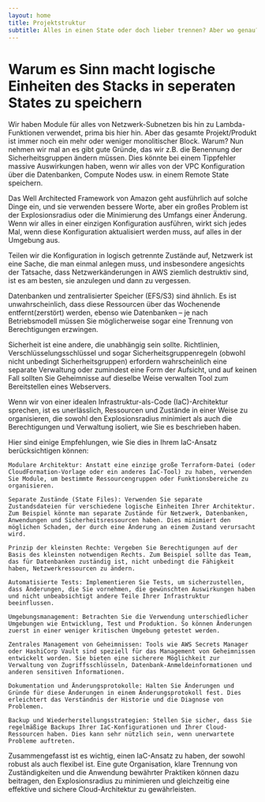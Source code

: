 ```yaml
---
layout: home
title: Projektstruktur
subtitle: Alles in einen State oder doch lieber trennen? Aber wo genau?
---
```


# Warum es Sinn macht logische Einheiten des Stacks in seperaten States zu speichern

Wir haben Module für alles von Netzwerk-Subnetzen bis hin zu Lambda-Funktionen verwendet, prima bis hier hin. Aber das gesamte Projekt/Produkt ist immer noch ein mehr oder weniger monolitischer Block. Warum? Nun nehmen wir mal an es gibt gute Gründe, das wir z.B. die Benennung der Sicherheitsgruppen ändern müssen. Dies könnte bei einem Tippfehler massive Auswirkungen haben, wenn wir alles von der VPC Konfiguration über die Datenbanken, Compute Nodes usw. in einem Remote State speichern.

Das Well Architected Framework von Amazon geht ausführlich auf solche Dinge ein, und sie verwenden bessere Worte, aber ein großes Problem ist der Explosionsradius oder die Minimierung des Umfangs einer Änderung. Wenn wir alles in einer einzigen Konfiguration ausführen, wirkt sich jedes Mal, wenn diese Konfiguration aktualisiert werden muss, auf alles in der Umgebung aus.

Teilen wir die Konfiguration in logisch getrennte Zustände auf, Netzwerk ist eine Sache, die man einmal anlegen muss, und insbesondere angesichts der Tatsache, dass Netzwerkänderungen in AWS ziemlich destruktiv sind, ist es am besten, sie anzulegen und dann zu vergessen.

Datenbanken und zentralisierter Speicher (EFS/S3) sind ähnlich. Es ist unwahrscheinlich, dass diese Ressourcen über das Wochenende entfernt(zerstört) werden, ebenso wie Datenbanken – je nach Betriebsmodell müssen Sie möglicherweise sogar eine Trennung von Berechtigungen erzwingen.





Sicherheit ist eine andere, die unabhängig sein sollte. Richtlinien, Verschlüsselungsschlüssel und sogar Sicherheitsgruppenregeln (obwohl nicht unbedingt Sicherheitsgruppen) erfordern wahrscheinlich eine separate Verwaltung oder zumindest eine Form der Aufsicht, und auf keinen Fall sollten Sie Geheimnisse auf dieselbe Weise verwalten Tool zum Bereitstellen eines Webservers.


Wenn wir von einer idealen Infrastruktur-als-Code (IaC)-Architektur sprechen, ist es unerlässlich, Ressourcen und Zustände in einer Weise zu organisieren, die sowohl den Explosionsradius minimiert als auch die Berechtigungen und Verwaltung isoliert, wie Sie es beschrieben haben.

Hier sind einige Empfehlungen, wie Sie dies in Ihrem IaC-Ansatz berücksichtigen können:

    Modulare Architektur: Anstatt eine einzige große Terraform-Datei (oder CloudFormation-Vorlage oder ein anderes IaC-Tool) zu haben, verwenden Sie Module, um bestimmte Ressourcengruppen oder Funktionsbereiche zu organisieren.

    Separate Zustände (State Files): Verwenden Sie separate Zustandsdateien für verschiedene logische Einheiten Ihrer Architektur. Zum Beispiel könnte man separate Zustände für Netzwerk, Datenbanken, Anwendungen und Sicherheitsressourcen haben. Dies minimiert den möglichen Schaden, der durch eine Änderung an einem Zustand verursacht wird.

    Prinzip der kleinsten Rechte: Vergeben Sie Berechtigungen auf der Basis des kleinsten notwendigen Rechts. Zum Beispiel sollte das Team, das für Datenbanken zuständig ist, nicht unbedingt die Fähigkeit haben, Netzwerkressourcen zu ändern.

    Automatisierte Tests: Implementieren Sie Tests, um sicherzustellen, dass Änderungen, die Sie vornehmen, die gewünschten Auswirkungen haben und nicht unbeabsichtigt andere Teile Ihrer Infrastruktur beeinflussen.

    Umgebungsmanagement: Betrachten Sie die Verwendung unterschiedlicher Umgebungen wie Entwicklung, Test und Produktion. So können Änderungen zuerst in einer weniger kritischen Umgebung getestet werden.

    Zentrales Management von Geheimnissen: Tools wie AWS Secrets Manager oder HashiCorp Vault sind speziell für das Management von Geheimnissen entwickelt worden. Sie bieten eine sicherere Möglichkeit zur Verwaltung von Zugriffsschlüsseln, Datenbank-Anmeldeinformationen und anderen sensitiven Informationen.

    Dokumentation und Änderungsprotokolle: Halten Sie Änderungen und Gründe für diese Änderungen in einem Änderungsprotokoll fest. Dies erleichtert das Verständnis der Historie und die Diagnose von Problemen.

    Backup und Wiederherstellungsstrategien: Stellen Sie sicher, dass Sie regelmäßige Backups Ihrer IaC-Konfigurationen und Ihrer Cloud-Ressourcen haben. Dies kann sehr nützlich sein, wenn unerwartete Probleme auftreten.

Zusammengefasst ist es wichtig, einen IaC-Ansatz zu haben, der sowohl robust als auch flexibel ist. Eine gute Organisation, klare Trennung von Zuständigkeiten und die Anwendung bewährter Praktiken können dazu beitragen, den Explosionsradius zu minimieren und gleichzeitig eine effektive und sichere Cloud-Architektur zu gewährleisten.